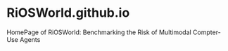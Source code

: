 # RiOSWorld.github.io
HomePage of RiOSWorld: Benchmarking the Risk of Multimodal Compter-Use Agents
